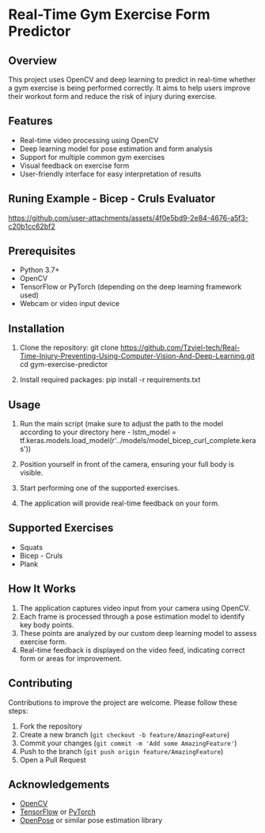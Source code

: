 # Real-Time Gym Exercise Form Predictor

## Overview

This project uses OpenCV and deep learning to predict in real-time whether a gym exercise is being performed correctly. It aims to help users improve their workout form and reduce the risk of injury during exercise.

## Features

- Real-time video processing using OpenCV
- Deep learning model for pose estimation and form analysis
- Support for multiple common gym exercises
- Visual feedback on exercise form
- User-friendly interface for easy interpretation of results

## Runing Example - Bicep - Cruls Evaluator


https://github.com/user-attachments/assets/4f0e5bd9-2e84-4676-a5f3-c20b1cc62bf2


## Prerequisites

- Python 3.7+
- OpenCV
- TensorFlow or PyTorch (depending on the deep learning framework used)
- Webcam or video input device

## Installation

1. Clone the repository:
git clone https://github.com/Tzviel-tech/Real-Time-Injury-Preventing-Using-Computer-Vision-And-Deep-Learning.git cd gym-exercise-predictor


2. Install required packages:
pip install -r requirements.txt


## Usage

1. Run the main script (make sure to adjust the path to the model according to your directory here - 
   lstm_model = tf.keras.models.load_model(r'../models/model_bicep_curl_complete.keras'))

2. Position yourself in front of the camera, ensuring your full body is visible.

3. Start performing one of the supported exercises.

4. The application will provide real-time feedback on your form.

## Supported Exercises

- Squats
- Bicep - Cruls
- Plank

## How It Works

1. The application captures video input from your camera using OpenCV.
2. Each frame is processed through a pose estimation model to identify key body points.
3. These points are analyzed by our custom deep learning model to assess exercise form.
4. Real-time feedback is displayed on the video feed, indicating correct form or areas for improvement.

## Contributing

Contributions to improve the project are welcome. Please follow these steps:

1. Fork the repository
2. Create a new branch (`git checkout -b feature/AmazingFeature`)
3. Commit your changes (`git commit -m 'Add some AmazingFeature'`)
4. Push to the branch (`git push origin feature/AmazingFeature`)
5. Open a Pull Request


## Acknowledgements

- [OpenCV](https://opencv.org/)
- [TensorFlow](https://www.tensorflow.org/) or [PyTorch](https://pytorch.org/)
- [OpenPose](https://github.com/CMU-Perceptual-Computing-Lab/openpose) or similar pose estimation library
